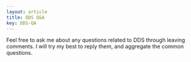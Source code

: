 ```yaml
---
layout: article
title: DDS Q&A
key: DDS-QA
---
```


Feel free to ask me about any questions related to DDS through leaving comments. I will try my best to reply them, and aggregate the common questions.